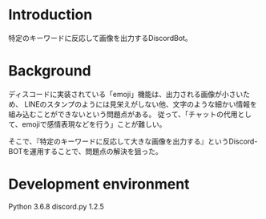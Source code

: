 # Introduction
特定のキーワードに反応して画像を出力するDiscordBot。

# Background

ディスコードに実装されている「emoji」機能は、出力される画像が小さいため、
LINEのスタンプのようには見栄えがしない他、文字のような細かい情報を組み込むことができないという問題点がある。
従って、「チャットの代用として、emojiで感情表現などを行う」ことが難しい。

そこで、『特定のキーワードに反応して大きな画像を出力する』というDiscord-BOTを運用することで、問題点の解決を狙った。


# Development environment

Python 3.6.8
discord.py 1.2.5
